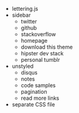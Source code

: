 * lettering.js
* sidebar
	* twitter
	* github
	* stackoverflow
	* homepage
	* download this theme
	* hipster dev stack
	* personal tumblr
* unstyled
	* disqus
	* notes
	* code samples
	* pagination
	* read more links
* separate CSS file
